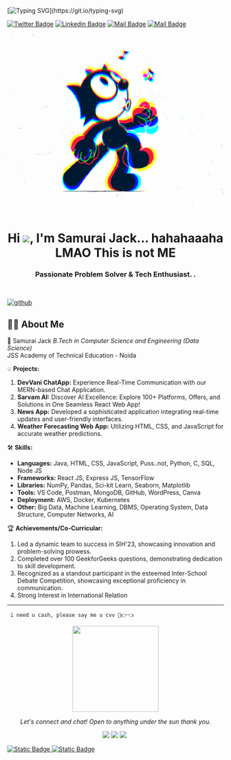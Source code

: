 <!-- Typing SVG -->
[![Typing SVG](https://readme-typing-svg.herokuapp.com?size=30&width=700&lines=Sorry+But+I'm+Not+A+Samurai+Jack...)](https://git.io/typing-svg)

[![Twitter Badge](https://img.shields.io/badge/-@XXX-1ca0f1?style=flat&labelColor=1ca0f1&logo=twitter&logoColor=white&link=https://x.com/kremlinrussia)](https://x.com/kremlinrussia_)  [![Linkedin Badge](https://img.shields.io/badge/-XXX-440b89192?style=flat&labelColor=0e76a8&logo=linkedin&logoColor=white)](https://in.linkedin.com/404) [![Mail Badge](https://img.shields.io/badge/-TRxP-e84393?style=flat&labelColor=e84393&logo=instagram&logoColor=white)](https://www.instagram.com/Richinhell) [![Mail Badge](https://img.shields.io/badge/-Mail@-c0392b?style=flat&labelColor=c0392b&logo=gmail&logoColor=white)](mailto:143whoiam1312@gmail.com)
<br> 
 <p align="center">
<img align="center" alt="GIF" src="https://github.com/NeSamuraiJack/NeSamuraiJack/blob/main/5eeea355389655.59822ff824b72.gif?raw=true" width="700" height="420" />
</p>
<h1 align="center">Hi <img src="https://raw.githubusercontent.com/MartinHeinz/MartinHeinz/master/wave.gif" width="30px">, I'm Samurai Jack... hahahaaaha LMAO This is not ME</h1>
<h3 align="center">Passionate Problem Solver & Tech Enthusiast. .
</h3>


<br>

[<img src='https://cdn.jsdelivr.net/npm/simple-icons@3.0.1/icons/github.svg' alt='github' height='40'>](https://github.com/VasudevJaiswal) 
 
<!-- <a href='https://archiveprogram.github.com/VasudevJaiswal'><img src='https://raw.githubusercontent.com/acervenky/animated-github-badges/master/assets/acbadge.gif' width='40' height='40'></a> <a href='https://docs.github.com/VasudevJaiswal'><img src='https://raw.githubusercontent.com/acervenky/animated-github-badges/master/assets/devbadge.gif' width='40' height='40'></a> <a href='https://github.com/VasudevJaiswal'><img src='https://raw.githubusercontent.com/acervenky/animated-github-badges/master/assets/pro.gif' width='40' height='40'></a> <a href='https://stars.github.com/VasudevJaiswal'><img src='https://raw.githubusercontent.com/acervenky/animated-github-badges/master/assets/starbadge.gif' width='35' height='35'></a> 
<br/> -->

## 🙋‍♂️ About Me

🚀 Samurai Jack
*B.Tech in Computer Science and Engineering (Data Science)*  
JSS Academy of Technical Education - Noida  

💡 **Projects:**
1. **DevVani ChatApp:** Experience Real-Time Communication with our MERN-based Chat Application.
2. **Sarvam AI:** Discover AI Excellence: Explore 100+ Platforms, Offers, and Solutions in One Seamless React Web App!
5. **News App:** Developed a sophisticated application integrating real-time updates and user-friendly interfaces.
6. **Weather Forecasting Web App:** Utilizing HTML, CSS, and JavaScript for accurate weather predictions.

🛠️ **Skills:**
- **Languages:** Java, HTML, CSS, JavaScript, Puss..not, Python, C, SQL, Node JS
- **Frameworks:** React JS, Express JS, TensorFlow
- **Libraries:** NumPy, Pandas, Sci-kit Learn, Seaborn, Matplotlib
- **Tools:** VS Code, Postman, MongoDB, GitHub, WordPress, Canva
- **Deployment:** AWS, Docker, Kubernetes
- **Other:** Big Data, Machine Learning, DBMS, Operating System, Data Structure, Computer Networks, AI

🏆 **Achievements/Co-Curricular:**
1. Led a dynamic team to success in SIH'23, showcasing innovation and problem-solving prowess.
2. Completed over 100 GeekforGeeks questions, demonstrating dedication to skill development.
3. Recognized as a standout participant in the esteemed Inter-School Debate Competition, showcasing exceptional proficiency in communication.
4. Strong Interest in International Relation 


     

***
     i need u cash, please say me u cvv 🥺👉👈
<p align ="center">
<img align="center" src="https://w7.pngwing.com/pngs/789/80/png-transparent-pirate-flag-jolly-roger-piracy-flag-pirate-flag-flag-people-sticker-thumbnail.png" width="200" height="200"> 
     </p>
 <p align="center">
  <i>Let's connect and chat! Open to anything under the sun thank you.</i>

  <p align="center">
    <a href="https://x.com/kremlinrussia" alt="Twitter"><img src="https://raw.githubusercontent.com/jayehernandez/jayehernandez/a7a82fe5586c5a4c293dc393b87d9c66df682b0b/readme/twitter-fill.svg"></a>
    <a href="https://in.linkedin.com/404" alt="Linkedin"><img src="https://raw.githubusercontent.com/jayehernandez/jayehernandez/a7a82fe5586c5a4c293dc393b87d9c66df682b0b/readme/linkedin-fill.svg"></a>
    <a href="mailto:143whoiam1312@gmail.com" alt="Contact me"><img src="https://raw.githubusercontent.com/jayehernandez/jayehernandez/a7a82fe5586c5a4c293dc393b87d9c66df682b0b/readme/mail-fill.svg"></a>
    <a href="https://NeSamuraiJack.github.io/MyPortfolio/" alt="My site"><img 
<br/>

<!-- ![Visitor Count](https://profile-counter.glitch.me/VasudevJaiswal/count.svg) -->

<img alt="Static Badge" src="https://img.shields.io/badge/py-python-blue?logo=python"> <img alt="Static Badge" src="https://img.shields.io/badge/-jupyter-black?logo=jupyter">

